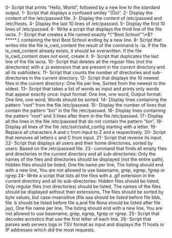 0- Script that prints “Hello, World”, followed by a new line to the standard output.
1- Script that displays a confused smiley "(Ôo)'.
2- Display the content of the /etc/passwd file.
3- Display the content of /etc/passwd and /etc/hosts.
4- Display the last 10 lines of /etc/passwd.
5- Display the first 10 lines of /etc/passwd.
6- Write a script that displays the third line of the file iacta.
7- Script that creates a file named exactly \*\\'"Best School"\'\\*$\?\*\*\*\*\*:) containing the text Best School ending by a new line.
8- Script that writes into the file ls_cwd_content the result of the command ls -la. If the file ls_cwd_content already exists, it should be overwritten. If the file ls_cwd_content does not exist, create it.
9- Script that duplicates the last line of the file iacta.
10- Script that deletes all the regular files (not the directories) with a .js extension that are present in the current directory and all its subfolders.
11- Script that counts the number of directories and sub-directories in the current directory.
12- Script that displays the 10 newest files in the current directory: One file per line, Sorted from the newest to the oldest.
13- Script that takes a list of words as input and prints only words that appear exactly once: Input format: One line, one word, Output format: One line, one word, Words should be sorted.
14- Display lines containing the pattern “root” from the file /etc/passwd.
15- Display the number of lines that contain the pattern “bin” in the file /etc/passwd.
16- Display lines containing the pattern “root” and 3 lines after them in the file /etc/passwd.
17- Display all the lines in the file /etc/passwd that do not contain the pattern “bin”.
18- Display all lines of the file /etc/ssh/sshd_config starting with a letter.
19- Replace all characters A and c from input to Z and e respectively.
20- Script that removes all letters c and C from input.
21- Script that reverse its input.
22- Script that displays all users and their home directories, sorted by users: Based on the /etc/passwd file.
23- command that finds all empty files and directories in the current directory and all sub-directories: Only the names of the files and directories should be displayed (not the entire path), Hidden files should be listed, One file name per line, The listing should end with a new line, You are not allowed to use basename, grep, egrep, fgrep or rgrep
24- Write a script that lists all the files with a .gif extension in the current directory and all its sub-directories: Hidden files should be listed, Only regular files (not directories) should be listed, The names of the files should be displayed without their extensions, The files should be sorted by byte values, but case-insensitive (file aaa should be listed before file bbb, file .b should be listed before file a,and file Rona should be listed after file jay), One file name per line, The listing should end with a new line, You are not allowed to use basename, grep, egrep, fgrep or rgrep.
25- Script that decodes acrostics that use the first letter of each line.
26- Script that parses web servers logs in TSV format as input and displays the 11 hosts or IP addresses which did the most requests.
